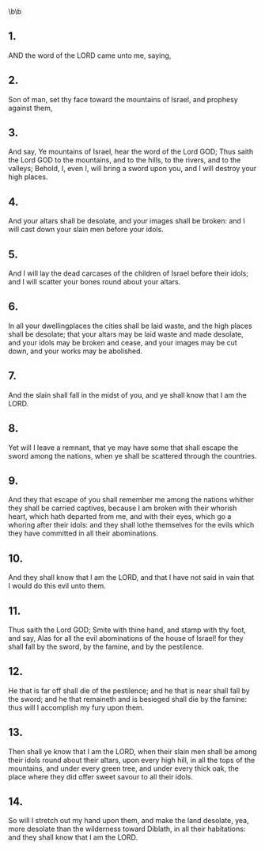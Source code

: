 \b\b
## 1.
AND the word of the LORD came unto me, saying,
## 2.
Son of man, set thy face toward the mountains of Israel, and prophesy against them,
## 3.
And say, Ye mountains of Israel, hear the word of the Lord GOD; Thus saith the Lord GOD to the mountains, and to the hills, to the rivers, and to the valleys; Behold, I, even I, will bring a sword upon you, and I will destroy your high places.
## 4.
And your altars shall be desolate, and your images shall be broken: and I will cast down your slain men before your idols.
## 5.
And I will lay the dead carcases of the children of Israel before their idols; and I will scatter your bones round about your altars.
## 6.
In all your dwellingplaces the cities shall be laid waste, and the high places shall be desolate; that your altars may be laid waste and made desolate, and your idols may be broken and cease, and your images may be cut down, and your works may be abolished.
## 7.
And the slain shall fall in the midst of you, and ye shall know that I am the LORD.
## 8.
Yet will I leave a remnant, that ye may have some that shall escape the sword among the nations, when ye shall be scattered through the countries.
## 9.
And they that escape of you shall remember me among the nations whither they shall be carried captives, because I am broken with their whorish heart, which hath departed from me, and with their eyes, which go a whoring after their idols: and they shall lothe themselves for the evils which they have committed in all their abominations.
## 10.
And they shall know that I am the LORD, and that I have not said in vain that I would do this evil unto them.
## 11.
Thus saith the Lord GOD; Smite with thine hand, and stamp with thy foot, and say, Alas for all the evil abominations of the house of Israel!  for they shall fall by the sword, by the famine, and by the pestilence.
## 12.
He that is far off shall die of the pestilence; and he that is near shall fall by the sword; and he that remaineth and is besieged shall die by the famine: thus will I accomplish my fury upon them.
## 13.
Then shall ye know that I am the LORD, when their slain men shall be among their idols round about their altars, upon every high hill, in all the tops of the mountains, and under every green tree, and under every thick oak, the place where they did offer sweet savour to all their idols.
## 14.
So will I stretch out my hand upon them, and make the land desolate, yea, more desolate than the wilderness toward Diblath, in all their habitations: and they shall know that I am the LORD.
